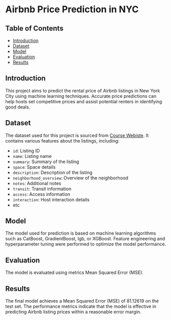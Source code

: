 # Airbnb Price Prediction in NYC
## Table of Contents
- [Introduction](#introduction)
- [Dataset](#dataset)
- [Model](#model)
- [Evaluation](#evaluation)
- [Results](#results)

## Introduction
This project aims to predict the rental price of Airbnb listings in New York City using machine learning techniques. Accurate price predictions can help hosts set competitive prices and assist potential renters in identifying good deals.

## Dataset
The dataset used for this project is sourced from [Course Webiste](https://www.dropbox.com/scl/fo/vhf0wa7555c0058017529/h?rlkey=mcpb2kbng1iom10c246vcye9v&e=1&dl=0). It contains various features about the listings, including:
- `id`: Listing ID
- `name`: Listing name
- `summary`: Summary of the listing
- `space`: Space details
- `description`: Description of the listing
- `neighborhood_overview`: Overview of the neighborhood
- `notes`: Additional notes
- `transit`: Transit information
- `access`: Access information
- `interaction`: Host interaction details
- etc
  
## Model
The model used for prediction is based on machine learning algorithms such as CatBoost, GradientBoost, lgb, or XGBoost. Feature engineering and hyperparameter tuning were performed to optimize the model performance.

## Evaluation
The model is evaluated using metrics Mean Squared Error (MSE).

## Results
The final model achieves a Mean Squared Error (MSE) of 81.12619 on the test set. The performance metrics indicate that the model is effective in predicting Airbnb listing prices within a reasonable error margin.

